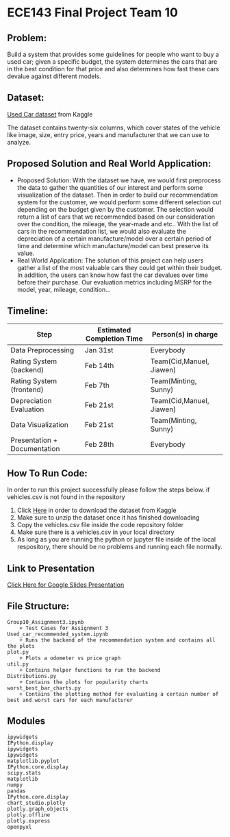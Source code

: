 # ECE143 Final Project Team 10


## Problem: 
Build a system that provides some guidelines for people who want to buy a used car; given a specific budget, the system determines the cars that are in the best condition for that price and also determines how fast these cars devalue against different models.
## Dataset: 
[Used Car dataset](https://www.kaggle.com/austinreese/craigslist-carstrucks-data) from Kaggle

The dataset contains twenty-six columns, which cover states of the vehicle like image, size, entry price, years and manufacturer that we can use to analyze.
## Proposed Solution and Real World Application:
- Proposed Solution: With the dataset we have, we would first preprocess the data to gather the quantities of our interest and perform some visualization of the dataset. Then in order to build our recommendation system for the customer, we would perform some different selection cut depending on the budget given by the customer. The selection would return a list of cars that we recommended based on our consideration over the condition, the mileage, the year-made and etc.. With the list of cars in the recommendation list, we would also evaluate the depreciation of a certain manufacture/model over a certain period of time and determine which manufacture/model can best preserve its value.
- Real World Application: The solution of this project can help users gather a list of the most valuable cars they could get within their budget. In addition, the users can know how fast the car devalues over time before their purchase. Our evaluation metrics including MSRP for the model, year, mileage, condition… 

## Timeline:
|  Step                        | Estimated Completion Time | Person(s) in charge      |
|------------------------------|---------------------------|--------------------------|
| Data Preprocessing           | Jan 31st                  | Everybody                |
| Rating System (backend)      | Feb 14th                  | Team(Cid,Manuel, Jiawen) |
| Rating System (frontend)     | Feb 7th                   | Team(Minting, Sunny)     |
| Depreciation Evaluation      | Feb 21st                  | Team(Cid,Manuel, Jiawen) |
| Data Visualization           | Feb 21st                  | Team(Minting, Sunny)     |
| Presentation + Documentation | Feb 28th                  | Everybody                |


## How To Run Code:
In order to run this project successfully please follow the steps below.
if vehicles.csv is not found in the repository
1. Click [Here](https://www.kaggle.com/austinreese/craigslist-carstrucks-data) in order to download the dataset from Kaggle
2. Make sure to unzip the dataset once it has finished downloading
3. Copy the vehicles.csv file inside the code repository folder
4. Make sure there is a vehicles.csv in your local directory
5. As long as you are running the python or jupyter file inside of the local respository, there should be no problems and running each file normally.
        
## Link to Presentation
[Click Here for Google Slides Presentation](https://docs.google.com/presentation/d/1JSlg4pieSZyxN_lUIDyFe51r9pSUTss_vcwsqD657C8/edit?usp=sharing)
## File Structure:
    Group10_Assignment3.ipynb
        + Test Cases for Assignment 3
    Used_car_recommended_system.ipynb
        + Runs the backend of the recommendation system and contains all the plots
    plot.py
        + Plots a odometer vs price graph
    util.py
        + Contains helper functions to run the backend
    Distributions.py
        + Contains the plots for popularity charts
    worst_best_bar_charts.py
        + Contains the plotting method for evaluating a certain number of best and worst cars for each manufacturer
## Modules
    ipywidgets
    IPython.display
    ipywidgets
    ipywidgets
    matplotlib.pyplot
    IPython.core.display
    scipy.stats
    matplotlib 
    numpy
    pandas
    IPython.core.display
    chart_studio.plotly
    plotly.graph_objects
    plotly.offline
    plotly.express
    openpyxl

